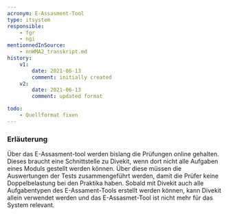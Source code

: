 ```yaml
---
acronym: E-Assasment-Tool     
type: itsystem
responsible:
    - fgr
    - ngi
mentionnedInSource: 
    - nnWMA2_transkript.md
history:
    v1:
        date: 2021-06-13
        comment: initially created
    v2:
        date: 2021-06-13
        comment: updated format

todo:
    - Quellformat fixen
---
```

### Erläuterung
Über das E-Assasment-tool werden bislang die Prüfungen online gehalten. 
Dieses braucht eine Schnittstelle zu Divekit, wenn dort nicht alle Aufgaben eines Moduls gestellt werden können. 
Über diese müssen die Auswertungen der Tests zusammengeführt werden, damit die Prüfer keine Doppelbelastung bei den Praktika haben. 
Sobald mit Divekit auch alle Aufgabentypen des E-Assament-Tools erstellt werden können, kann Divekit allein verwendet werden und das E-Assasmet-Tool ist nicht mehr für das System relevant. 
